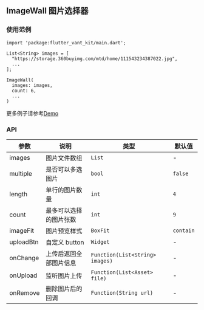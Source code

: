 ## ImageWall 图片选择器

### 使用范例

```
import 'package:flutter_vant_kit/main.dart';

List<String> images = [
  "https://storage.360buyimg.com/mtd/home/111543234387022.jpg",
  ...
];

ImageWall(
  images: images,
  count: 6,
  ...
)
```

更多例子请参考[Demo](../example/lib/routes/demoImageWall.dart)

### API

| 参数 | 说明 | 类型 | 默认值 |
| ------------ | ------------ | ------------ | ------------ |
| images | 图片文件数组 | `List` | - |
| multiple | 是否可以多选图片 | `bool` | `false` |
| length | 单行的图片数量 | `int` | `4` |
| count | 最多可以选择的图片张数 | `int` | `9` |
| imageFit | 图片预览样式 | `BoxFit` | `contain` |
| uploadBtn | 自定义 button | `Widget` | - |
| onChange | 上传后返回全部图片信息 | `Function(List<String> images)` | - |
| onUpload | 监听图片上传 | `Function(List<Asset> file)` | - |
| onRemove | 删除图片后的回调 | `Function(String url)` | - |
